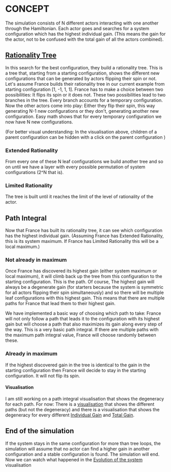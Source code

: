 # CONCEPT

The simulation consists of N different actors interacting with one another through the Hamiltonian.
Each actor goes and searches for a system configuration which has the highest individual gain.
(This means the gain for the actor, not to be confused with the total gain of all the actors combined).

## <a href="../TreeData/Tree.html">Rationality Tree</a>
In this search for the best configuration, they build a rationality tree.
This is a tree that, starting from a starting configuration,
shows the different new configurations that can be generated by actors flipping their spin or not.
Let's assume France builds their rationality tree in our current example from starting configuration [1, -1, 1, 1].
France has to make a choice between two possibilities: It flips its spin or it does not.
These two possibilities lead to two branches in the tree.
Every branch accounts for a temporary configuration. Now the other actors come into play:
Either they flip their spin, this way generating N-1 new configurations or they don't, generating another new configuration.
Easy math shows that for every temporary configuration we now have N new configurations.

(For better visual understanding:
In the visualisation above, children of a parent configuration can be hidden with a click on the parent configuration )

### Extended Rationality
From every one of these N leaf configurations we build another tree and so on until we have a layer with every possible permutation of system configurations
(2^N that is).

### Limited Rationality
The tree is built until it reaches the limit of the level of rationality of the actor.

## Path Integral
Now that France has built its rationality tree, it can see which configuration has the highest individual gain.
(Assuming France has Extended Rationality, this is its system maximum.
If France has Limited Rationality this will be a local maximum.)

### Not already in maximum

Once France has discovered its highest gain (either system maximum or local maximum),
it will climb back up the tree from this configuration to the starting configuration.
This is the path.
Of course, The highest gain will always be a degenerate gain
(for starters because the system is symmetric for all actors flipping their spin simultaneously)
and so there will be multiple leaf configurations with this highest gain.
This means that there are multiple paths for France that lead them to their highest gain.

We have implemented a basic way of choosing which path to take:
France will not only follow a path that leads it to the configuration with its highest gain but will choose a path that also maximizes its gain along every step of the way.
This is a very basic path integral.
If there are multiple paths with the maximum path integral value, France will choose randomly between these.

### Already in maximum

If the highest discovered gain in the tree is identical to the gain in the starting configuration then France will decide to stay in the starting configuration.
It will not flip its spin.

#### Visualisation
I am still working on a path integral visualisation that shows the degeneracy for each path.
For now:
There is a <a href="PathIntegralData/Paths.html">visualisation</a> that shows the different paths (but not the degeneracy)
and there is a visualisation that shows the degeneracy for every different <a href="DegeneracyData/Individual/IndividualGainHist.html">Individual Gain</a>
 and <a href="DegeneracyData/Total/GainHist.html">Total Gain</a>.

## End of the simulation
If the system stays in the same configuration for more than tree loops,
the simulation will assume that no actor can find a higher gain in another configuration and a stable configuration is found.
The simulation will end. Now we can watch what happened in the <a href="EvolutionData/Evolution.html">Evolution of the system</a> visualisation


